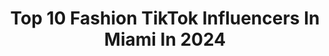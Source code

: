 ---
title: Top 10 Fashion TikTok Influencers In Miami In 2024
description: >-
  Find top fashion TikTok influencers in Miami in 2024. Most popular hashtags: #miami #fashion #fyp #style.
platform: TikTok
hits: 112
text_top: Discover the most popular TikTok profiles on inBeat.
text_bottom: Our search engine has 112 TikTok influencers like this in Miami, United States for you to contact.
profiles:
  - username: "maddie_burch"
    fullname: >-
      Maddie Burch 
    bio: >-
      FL girl🕊☀️🌸🍊 cooler on instagram → @maddie_burch ⚡️shop my clothing boutique↓
    location: "United States"
    followers: 202500
    engagement: 1374
    commentsToLikes: 0.020901
    id: ck9reo85335gq0j787hvz38ct
    verified: false
    hashtags: "#miami, #tiktokggt, #styleinspo, #miamibeach"
  - username: "sheafilling"
    fullname: >-
      Shea Filling
    bio: >-
      Motivation. Beauty. Fashion. ⬇️ IG: @sheafilling
    location: "United States"
    followers: 21200
    engagement: 862
    commentsToLikes: 0.021167
    id: ckcuh2019fgki0j236nkoz8q2
    verified: false
    hashtags: "#life, #travel, #classy, #happiness"
  - username: "vogueissue"
    fullname: >-
      💎
    bio: >-
      
    location: "United States"
    followers: 35800
    engagement: 301
    commentsToLikes: 0.057116
    id: ckc7rsgwvwvo00j23vq4073jw
    verified: false
    hashtags: "#traveltiktok, #fashiontiktok, #birthday, #vacation"
  - username: "daria.koso.photo"
    fullname: >-
      DARIA KOSO | photo
    bio: >-
      Fashion Photographer 📷 Miami 📍 IG: @daria.koso.photo YouTube: Daria Koso
    location: "United States"
    followers: 291500
    engagement: 640
    commentsToLikes: 0.034667
    id: ckbwinvlt3d860j23r32z8was
    verified: false
    hashtags: "#foryoupage, #posing, #bts, #fyp"
  - username: "zofiacampos"
    fullname: >-
      Tik Toker
    bio: >-
      Instagram blogger 💕 @zofiacampos Fashion 💕 Fitness 💕Mommy 💕Wife 💕 Travel
    location: "United States"
    followers: 43500
    engagement: 468
    commentsToLikes: 0.043292
    id: ckb9chtagza9c0j23zujmtis7
    verified: false
    hashtags: "#abs, #latina, #fit, #mexicana"
  - username: "shopnessaxvs"
    fullname: >-
      NESSA
    bio: >-
      Latina-Owned Boutique✨ Use code TIKTOK for 10% OFF
    location: "United States"
    followers: 14100
    engagement: 538
    commentsToLikes: 0.020331
    id: ckcp0s5n4axj20j23hyxaecqm
    verified: false
    hashtags: "#smallbizowner, #smallbusinesscheck, #smallbusinessowner, #smallbusinesstips"
  - username: "siennadiaz._"
    fullname: >-
      Sienna Diaz
    bio: >-
      it’s not my fault you’re like obsessed with me or something
    location: "United States"
    followers: 17300
    engagement: 1448
    commentsToLikes: 0.120829
    id: ck9jx7mmxzj0c0j78gd0cjt7k
    verified: false
    hashtags: "#outfitinspo, #style, #mystyle, #fyp"
  - username: "jpark_fit"
    fullname: >-
      Jeremy Park
    bio: >-
      🇺🇸 x 🇰🇷 ⚡️Workouts Everyday⚡️ Natty 🌱 SONIC SHREDDER CHALLENGE👇🏽
    location: "United States"
    followers: 1900000
    engagement: 960
    commentsToLikes: 0.008190
    id: ck85cpw8e2waf0j78buzx5qh1
    verified: true
    hashtags: "#jparkfit, #workout, #gains, #fyp"
  - username: "angielandaburu"
    fullname: >-
      Angie Landaburu
    bio: >-
      Angie Landaburu | IG @angelitalc @elitemodelworld @lomanagment
    location: "United States"
    followers: 42100
    engagement: 85
    commentsToLikes: 0.024420
    id: ckb9ookyfj9co0j23nuhnicl9
    verified: false
    hashtags: "#beauty, #tiktokgirls, #diy, #viral"
  - username: "dezimarcellis"
    fullname: >-
      Desirée Beal
    bio: >-
      27 • Maine • TDS 🖤
    location: "United States"
    followers: 9421
    engagement: 1124
    commentsToLikes: 0.055463
    id: ckc7cc3djm0130j23zbcl9yrq
    verified: false
    hashtags: "#vacation, #onestepcloser, #maine, #leogirlfriend"
---